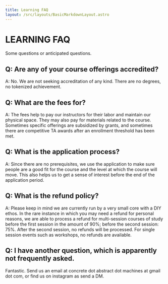 ```yaml
---
title: Learning FAQ
layout: /src/layouts/BasicMarkdownLayout.astro
---
```


# LEARNING FAQ

Some questions or anticipated questions.

## Q: Are any of your course offerings accredited?

A: No. We are not seeking accreditation of any kind. There are no degrees, no tokenized achievement.

## Q: What are the fees for?

A: The fees help to pay our instructors for their labor and maintain our physical space. They may also pay for materials related to the course. Sometimes specific offerings are subsidized by grants, and sometimes there are competitive TA awards after an enrollment threshold has been met.

## Q: What is the application process?

A: Since there are no prerequisites, we use the application to make sure people are a good fit for the course and the level at which the course will move. This also helps us to get a sense of interest before the end of the application period.

## Q: What is the refund policy?

A: Please keep in mind we are currently run by a very small core with a DIY ethos. In the rare instance in which you may need a refund for personal reasons, we are able to process a refund for multi-session courses of study before the first session in the amount of 90%; before the second session: 75%. After the second session, no refunds will be processed. For single session events such as workshops, no refunds are available.

## Q: I have another question, which is apparently not frequently asked.

Fantastic. Send us an email at concrete dot abstract dot machines at gmail dot com, or find us on instagram as send a DM.
